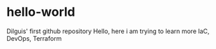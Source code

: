 # hello-world
Dilguis' first github repository
Hello, here i am trying to learn more IaC, DevOps, Terraform
